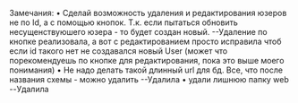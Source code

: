Замечания:
• Сделай возможность удаления и редактирования юзеров не по Id, а с помощью кнопок. Т.к. если пытаться обновить несущенствуюшего юзера - то будет создан новый.
--Удаление по кнопке реализовала, а вот с редактированием просто исправила чтоб если id такого нет не создавался новый User (может что порекомендуешь по кнопке для редактирования, пока это выше моего понимания)
• Не надо делать такой длинный url для бд. Все, что после названия схемы - можно удалить
--Удалила
• удали лишнюю папку web
--Удалила
